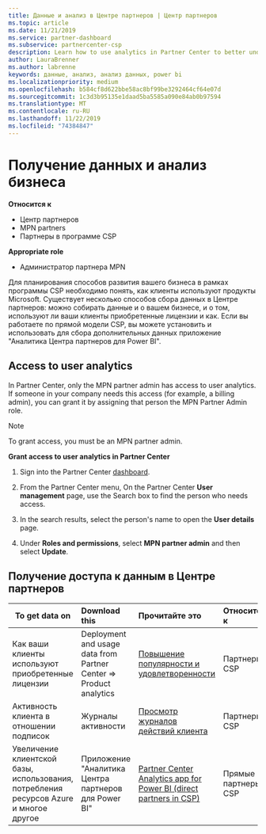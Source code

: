 ```yaml
---
title: Данные и анализ в Центре партнеров | Центр партнеров
ms.topic: article
ms.date: 11/21/2019
ms.service: partner-dashboard
ms.subservice: partnercenter-csp
description: Learn how to use analytics in Partner Center to better understand your business and how your customers are using the licenses you've purchased.
author: LauraBrenner
ms.author: labrenne
keywords: данные, анализ, анализ данных, power bi
ms.localizationpriority: medium
ms.openlocfilehash: b584cf8d622bbe58ac8bf99be3292464cf64e07d
ms.sourcegitcommit: 1c3d3b95135e1daad5ba5585a090e84ab0b97594
ms.translationtype: MT
ms.contentlocale: ru-RU
ms.lasthandoff: 11/22/2019
ms.locfileid: "74384847"
---
```

# <a name="get-data-and-analyze-your-business"></a>Получение данных и анализ бизнеса

**Относится к**

- Центр партнеров
- MPN partners
- Партнеры в программе CSP

**Appropriate role**

- Администратор партнера MPN

Для планирования способов развития вашего бизнеса в рамках программы CSP необходимо понять, как клиенты используют продукты Microsoft. Существует несколько способов сбора данных в Центре партнеров: можно собирать данные и о вашем бизнесе, и о том, используют ли ваши клиенты приобретенные лицензии и как. Если вы работаете по прямой модели CSP, вы можете установить и использовать для сбора дополнительных данных приложение "Аналитика Центра партнеров для Power BI".

## <a name="access-to-user-analytics"></a>Access to user analytics

In Partner Center, only the MPN partner admin has access to user analytics. If someone in your company needs this access (for example, a billing admin), you can grant it by assigning that person the MPN Partner Admin role.

>[!NOTE] 
>To grant access, you must be an MPN partner admin.

**Grant access to user analytics in Partner Center** 

1. Sign into the Partner Center [dashboard](https://partner.microsoft.com/dashboard).

2. From the Partner Center menu, On the Partner Center **User management** page, use the Search box to find the person who needs access.
2.  In the search results, select the person's name to open the **User details** page.
3.  Under **Roles and permissions**, select **MPN partner admin** and then select **Update**.

 
## <a name="access-data-in-partner-center"></a>Получение доступа к данным в Центре партнеров

|**To get data on**   |**Download this**   |**Прочитайте это**   | **Относится к**    |
|---------------------|:-----------------------|:---------------|:--------------|
|Как ваши клиенты используют приобретенные лицензии   |Deployment and usage data from Partner Center => Product analytics   |[Повышение популярности и удовлетворенности](increasing-adoption-and-satisfaction.md)|Партнеры CSP|
|Активность клиента в отношении подписок   |Журналы активности   |[Просмотр журналов действий клиента](activity-logs.md)|Партнеры CSP   |
|Увеличение клиентской базы, использования, потребления ресурсов Azure и многое другое   |Приложение "Аналитика Центра партнеров для Power BI"   |[Partner Center Analytics app for Power BI (direct partners in CSP)](power-bi-app-for-direct-partners.md)|Прямые партнеры CSP|






